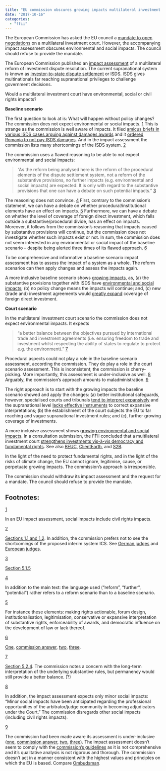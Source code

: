 ```yaml
---
title: "EU commission obscures growing impacts multilateral investment court"
date: "2017-10-16"
categories: 
  - "ffii"
---
```


The European Commission has asked the EU council a [mandate to open negotiations](http://eur-lex.europa.eu/legal-content/EN/TXT/?qid=1505306108510&uri=COM:2017:493:FIN) on a multilateral investment court. However, the accompanying impact assessment obscures environmental and social impacts. The council should refuse to provide the mandate.

The European Commission published an [impact assessment](http://eur-lex.europa.eu/legal-content/EN/TXT/?qid=1505303601241&uri=SWD:2017:302:FIN) of a multilateral reform of investment dispute resolution. The current supranational system is known as [investor-to-state dispute settlement](https://corporateeurope.org/international-trade/2012/11/profiting-injustice) or ISDS. ISDS gives multinationals far reaching supranational privileges to challenge government decisions.

Would a multilateral investment court have environmental, social or civil rights impacts?

**Baseline scenario**

The first question to look at is: What will happen without policy changes? The commission does not expect environmental or social impacts. [1](#fn.1) This is strange as the commission is well aware of impacts. It filed [amicus briefs in various ISDS cases arguing against damages awards](http://arbitrationblog.kluwerarbitration.com/2015/01/26/more-than-a-friend-of-the-court-the-evolving-role-of-the-european-commission-in-investor-state-arbitration) and it [ordered Romania to not pay ISDS damages](http://europa.eu/rapid/press-release_IP-15-4725_en.htm). And in the impact assessment the commission lists many shortcomings of the ISDS system. [2](#fn.2)

The commission uses a flawed reasoning to be able to not expect environmental and social impacts:

> “As the reform being analysed here is the reform of the procedural elements of the dispute settlement system, not a reform of the substantive provisions, no further impacts (e.g. environmental and social impacts) are expected. It is only with regard to the substantive provisions that one can have a debate on such potential impacts.” [3](#fn.3)

The reasoning does not convince. [4](#fn.4) First, contrary to the commission’s statement, we can have a debate on whether procedural/institutional elements have an effect on impacts. [5](#fn.5) Furthermore, we can have a debate on whether the level of coverage of foreign direct investment, which falls outside a substantive/procedural divide, has an effect on impacts. Moreover, it follows from the commission’s reasoning that impacts caused by substantive provisions will continue, but the commission does not investigate whether such impacts exist or not. In sum, the commission does not seem interested in any environmental or social impact of the baseline scenario – despite being alerted three times of its flawed approach. [6](#fn.6)

To be comprehensive and informative a baseline scenario impact assessment has to assess the impact of a system as a whole. The reform scenarios can then apply changes and assess the impacts again.

A more inclusive baseline scenario shows [growing impacts](http://blog.ffii.org/multilateral-investment-court-strengthens-investments-vis-a-vis-democracy-and-fundamental-rights/#sec-2), as, (a) the substantive provisions together with ISDS have [environmental and social impacts](http://blog.ffii.org/multilateral-investment-court-strengthens-investments-vis-a-vis-democracy-and-fundamental-rights/#sec-2-1); (b) no policy change means the impacts will continue; and, (c) new (trade and) investment agreements would [greatly expand](http://blog.ffii.org/multilateral-investment-court-strengthens-investments-vis-a-vis-democracy-and-fundamental-rights/#sec-2-4-3) coverage of foreign direct investment.

**Court scenario**

In the multilateral investment court scenario the commission does not expect environmental impacts. It expects

> “a better balance between the objectives pursued by international trade and investment agreements (i.e. ensuring freedom to trade and investment whilst respecting the ability of states to regulate to protect e.g. the environment).” [7](#fn.7)

Procedural aspects could not play a role in the baseline scenario assessment, according the commission. They do play a role in the court scenario assessment. This is inconsistent; the commission is cherry-picking. More importantly, this assessment is under-inclusive as well. [8](#fn.8) Arguably, the commission’s approach amounts to maladministration. [9](#fn.9)

The right approach is to start with the growing impacts the baseline scenario showed and apply the changes: (a) better institutional safeguards, however, specialised courts and tribunals [tend to interpret expansively](http://blog.ffii.org/multilateral-investment-court-strengthens-investments-vis-a-vis-democracy-and-fundamental-rights/#sec-2-3) and the supranational level [lacks effective instruments](http://blog.ffii.org/multilateral-investment-court-strengthens-investments-vis-a-vis-democracy-and-fundamental-rights/#sec-2-3-2) to correct expansive interpretations; (b) the establishment of the court subjects the EU to far reaching and vague supranational investment rules; and (c), further growing coverage of investments.

A more inclusive assessment shows [growing environmental and social impacts](http://blog.ffii.org/multilateral-investment-court-strengthens-investments-vis-a-vis-democracy-and-fundamental-rights/#sec-3). In a consultation submission, the FFII concluded that a multilateral investment court [strengthens investments vis-à-vis democracy and fundamental rights](https://blog.ffii.org/multilateral-investment-court-strengthens-investments-vis-a-vis-democracy-and-fundamental-rights/). See also [BEUC](https://ec.europa.eu/eusurvey/files/3d0146b8-f9db-4cb0-bd42-3b4452bbb2dc), [ClientEarth](https://www.documents.clientearth.org/library/download-info/towards-a-more-diligent-and-sustainable-system-of-investment-protection/), and [S2B](http://www.foeeurope.org/ISDS-at-a-dangerous-crossroads).

In the light of the need to protect fundamental rights, and in the light of the risks of climate change, the EU cannot ignore, legitimise, cause, or perpetuate growing impacts. The commission’s approach is irresponsible.

The commission should withdraw its impact assessment and the request for a mandate. The council should refuse to provide the mandate.

## Footnotes:

[1](#fnr.1)

In an EU impact assessment, social impacts include civil rights impacts.

[2](#fnr.2)

[Sections 1.1 and 1.2](http://eur-lex.europa.eu/legal-content/EN/TXT/?qid=1505303601241&uri=SWD:2017:302:FIN). In addition, the commission prefers not to see the shortcomings of the proposed interim system ICS. See [German judges](http://bilaterals.org/?opinion-on-the-establishment-of-an&lang=en) and [European judges](http://www.iaj-uim.org/iuw/wp-content/uploads/2015/11/EAJ-report-TIPP-Court-october.pdf).

[3](#fnr.3)

[Section 5.1.5](http://eur-lex.europa.eu/legal-content/EN/TXT/?qid=1505303601241&uri=SWD:2017:302:FIN)

[4](#fnr.4)

In addition to the main text: the language used (“reform”, “further”, “potential”) rather refers to a reform scenario than to a baseline scenario.

[5](#fnr.5)

For instance these elements: making rights actionable, forum design, institutionalisation, legitimisation, conservative or expansive interpretation of substantive rights, enforceability of awards, and democratic influence on the development of law or lack thereof.

[6](#fnr.6)

[One](http://blog.ffii.org/consultation-on-isds-successor-obscures-impacts/), [commission answer](http://blog.ffii.org/new-isds-consultation-seems-surreal/), [two](http://blog.ffii.org/multilateral-investment-court-assessment-obscures-social-and-environmental-impacts/), [three](http://blog.ffii.org/multilateral-investment-court-strengthens-investments-vis-a-vis-democracy-and-fundamental-rights/).

[7](#fnr.7)

[Section 5.2.4](http://eur-lex.europa.eu/legal-content/EN/TXT/?qid=1505303601241&uri=SWD:2017:302:FIN). The commission notes a concern with the long-term interpretation of the underlying substantive rules, but permanency would still provide a better balance. (?)

[8](#fnr.8)

In addition, the impact assessment expects only minor social impacts: “Minor social impacts have been anticipated regarding the professional opportunities of the arbitrator/judge community in becoming adjudicators under the Court.” The commission disregards other social impacts (including civil rights impacts).

[9](#fnr.9)

The commission had been made aware its assessment is under-inclusive ([one](http://blog.ffii.org/consultation-on-isds-successor-obscures-impacts/), [commission answer](http://blog.ffii.org/new-isds-consultation-seems-surreal/), [two](http://blog.ffii.org/multilateral-investment-court-assessment-obscures-social-and-environmental-impacts/), [three](http://blog.ffii.org/multilateral-investment-court-strengthens-investments-vis-a-vis-democracy-and-fundamental-rights/)). The impact assessment doesn’t seem to comply with the [commission’s guidelines](http://ec.europa.eu/smart-regulation/guidelines/ug_chap3_en.htm) as it is not comprehensive and it’s qualitative analysis is not rigorous and thorough. The commission doesn’t act in a manner consistent with the highest values and principles on which the EU is based. Compare [Ombudsman](http://www.ombudsman.europa.eu/nl/activities/speech.faces/en/64453/html.bookmark).
